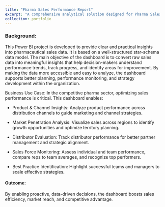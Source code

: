 ```yaml
---
title: "Pharma Sales Performance Report"
excerpt: "A comprehensive analytical solution designed for Pharma Sales Data. It's built on a robust star-schema data model that integrates sales transactions with key dimensions like product, channel, geography, and sales force. It utilizes Power BI to transform raw sales figures into actionable insights for strategic decision-making..<br/><img src='/images/500x300.png'>"
collection: portfolio
---
```



### Background:
This Power BI project is developed to provide clear and practical insights into pharmaceutical sales data. It is based on a well-structured star-schema data model. The main objective of the dashboard is to convert raw sales data into meaningful insights that help decision-makers understand performance trends, track progress, and identify areas for improvement. By making the data more accessible and easy to analyze, the dashboard supports better planning, performance monitoring, and strategy development within the organization.


Business Use Case:
In the competitive pharma sector, optimizing sales performance is critical. This dashboard enables:

- Product & Channel Insights: Analyze product performance across distribution channels to guide marketing and channel strategies.

- Market Penetration Analysis: Visualize sales across regions to identify growth opportunities and optimize territory planning.

- Distributor Evaluation: Track distributor performance for better partner management and strategic alignment.

- Sales Force Monitoring: Assess individual and team performance, compare reps to team averages, and recognize top performers.

- Best Practice Identification: Highlight successful teams and managers to scale effective strategies.

#### Outcome:
By enabling proactive, data-driven decisions, the dashboard boosts sales efficiency, market reach, and competitive advantage.